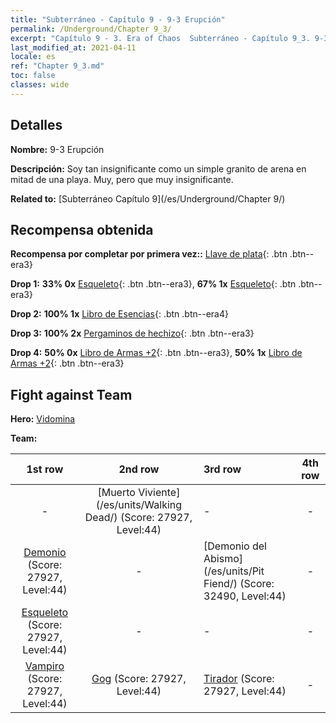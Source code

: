 ```yaml
---
title: "Subterráneo - Capítulo 9 - 9-3 Erupción"
permalink: /Underground/Chapter 9_3/
excerpt: "Capítulo 9 - 3. Era of Chaos  Subterráneo - Capítulo 9_3. 9-3 Erupción"
last_modified_at: 2021-04-11
locale: es
ref: "Chapter 9_3.md"
toc: false
classes: wide
---
```


## Detalles

 **Nombre:** 9-3 Erupción

 **Descripción:** Soy tan insignificante como un simple granito de arena en mitad de una playa. Muy, pero que muy insignificante.

 **Related to:** [Subterráneo Capítulo 9](/es/Underground/Chapter 9/)

## Recompensa obtenida

 **Recompensa por completar por primera vez::** [Llave de plata](/es/Items/con_693/){: .btn .btn--era3}

 **Drop 1:** **33% 0x** [Esqueleto](/es/Items/unt_208/){: .btn .btn--era3}, **67% 1x** [Esqueleto](/es/Items/unt_208/){: .btn .btn--era3}

 **Drop 2:** **100% 1x** [Libro de Esencias](/es/Items/mat_39/){: .btn .btn--era4}

 **Drop 3:** **100% 2x** [Pergaminos de hechizo](/es/Items/con_694/){: .btn .btn--era3}

 **Drop 4:** **50% 0x** [Libro de Armas +2](/es/Items/mat_32/){: .btn .btn--era3}, **50% 1x** [Libro de Armas +2](/es/Items/mat_32/){: .btn .btn--era3}


## Fight against Team
 **Hero:** [Vidomina](/es/heroes/Vidomina/)

 **Team:**


  | 1st row | 2nd row | 3rd row | 4th row |
  |:----:|:----:|:----|:----:|
  | - | [Muerto Viviente](/es/units/Walking Dead/) (Score: 27927, Level:44)  | - | - |
  | [Demonio](/es/units/Demon/) (Score: 27927, Level:44)  | - | [Demonio del Abismo](/es/units/Pit Fiend/) (Score: 32490, Level:44)  | - |
  | [Esqueleto](/es/units/Skeleton/) (Score: 27927, Level:44)  | - | - | - |
  | [Vampiro](/es/units/Vampire/) (Score: 27927, Level:44)  | [Gog](/es/units/Gog/) (Score: 27927, Level:44)  | [Tirador](/es/units/Sharpshooter/) (Score: 27927, Level:44)  | - |


